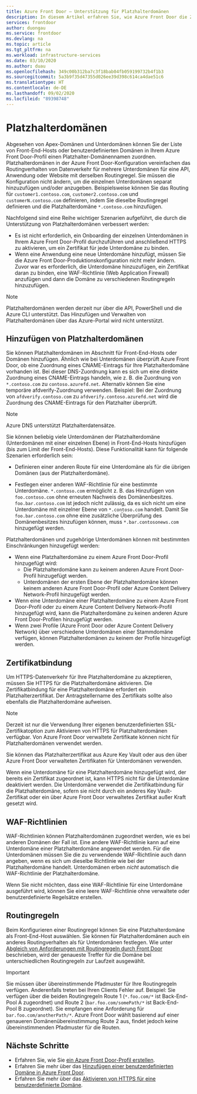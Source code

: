 ```yaml
---
title: Azure Front Door – Unterstützung für Platzhalterdomänen
description: In diesem Artikel erfahren Sie, wie Azure Front Door die Zuordnung und Verwaltung von Platzhalterdomänen in der Liste benutzerdefinierter Domänen unterstützt.
services: frontdoor
author: duongau
ms.service: frontdoor
ms.devlang: na
ms.topic: article
ms.tgt_pltfrm: na
ms.workload: infrastructure-services
ms.date: 03/10/2020
ms.author: duau
ms.openlocfilehash: 349c00b312ba7c3f18bab04fb059199732b4f1b3
ms.sourcegitcommit: 5a3b9f35d47355d026ee39d398c614ca4dae51c6
ms.translationtype: HT
ms.contentlocale: de-DE
ms.lasthandoff: 09/02/2020
ms.locfileid: "89398748"
---
```

# <a name="wildcard-domains"></a>Platzhalterdomänen

Abgesehen von Apex-Domänen und Unterdomänen können Sie der Liste von Front-End-Hosts oder benutzerdefinierten Domänen in Ihrem Azure Front Door-Profil einen Platzhalter-Domänennamen zuordnen. Platzhalterdomänen in der Azure Front Door-Konfiguration vereinfachen das Routingverhalten von Datenverkehr für mehrere Unterdomänen für eine API, Anwendung oder Website mit derselben Routingregel. Sie müssen die Konfiguration nicht ändern, um die einzelnen Unterdomänen separat hinzuzufügen und/oder anzugeben. Beispielsweise können Sie das Routing für `customer1.contoso.com`, `customer2.contoso.com` und `customerN.contoso.com` definieren, indem Sie dieselbe Routingregel definieren und die Platzhalterdomäne `*.contoso.com` hinzufügen.

Nachfolgend sind eine Reihe wichtiger Szenarien aufgeführt, die durch die Unterstützung von Platzhalterdomänen verbessert werden:

- Es ist nicht erforderlich, ein Onboarding der einzelnen Unterdomänen in Ihrem Azure Front Door-Profil durchzuführen und anschließend HTTPS zu aktivieren, um ein Zertifikat für jede Unterdomäne zu binden.
- Wenn eine Anwendung eine neue Unterdomäne hinzufügt, müssen Sie die Azure Front Door-Produktionskonfiguration nicht mehr ändern. Zuvor war es erforderlich, die Unterdomäne hinzuzufügen, ein Zertifikat daran zu binden, eine WAF-Richtlinie (Web Application Firewall) anzufügen und dann die Domäne zu verschiedenen Routingregeln hinzuzufügen.

> [!NOTE]
> Platzhalterdomänen werden derzeit nur über die API, PowerShell und die Azure CLI unterstützt. Das Hinzufügen und Verwalten von Platzhalterdomänen über das Azure-Portal wird nicht unterstützt.

## <a name="adding-wildcard-domains"></a>Hinzufügen von Platzhalterdomänen

Sie können Platzhalterdomänen im Abschnitt für Front-End-Hosts oder Domänen hinzufügen. Ähnlich wie bei Unterdomänen überprüft Azure Front Door, ob eine Zuordnung eines CNAME-Eintrags für Ihre Platzhalterdomäne vorhanden ist. Bei dieser DNS-Zuordnung kann es sich um eine direkte Zuordnung eines CNAME-Eintrags handeln, wie z. B. die Zuordnung von `*.contoso.com` zu `contoso.azurefd.net`. Alternativ können Sie eine temporäre afdverify-Zuordnung verwenden. Beispiel: Bei der Zuordnung von `afdverify.contoso.com` zu `afdverify.contoso.azurefd.net` wird die Zuordnung des CNAME-Eintrags für den Platzhalter überprüft.

> [!NOTE]
> Azure DNS unterstützt Platzhalterdatensätze.

Sie können beliebig viele Unterdomänen der Platzhalterdomäne (Unterdomänen mit einer einzelnen Ebene) in Front-End-Hosts hinzufügen (bis zum Limit der Front-End-Hosts). Diese Funktionalität kann für folgende Szenarien erforderlich sein:

- Definieren einer anderen Route für eine Unterdomäne als für die übrigen Domänen (aus der Platzhalterdomäne).

- Festlegen einer anderen WAF-Richtlinie für eine bestimmte Unterdomäne. `*.contoso.com` ermöglicht z. B. das Hinzufügen von `foo.contoso.com` ohne erneuten Nachweis des Domänenbesitzes. `foo.bar.contoso.com` ist jedoch nicht zulässig, da es sich nicht um eine Unterdomäne mit einzelner Ebene von `*.contoso.com` handelt. Damit Sie `foo.bar.contoso.com` ohne eine zusätzliche Überprüfung des Domänenbesitzes hinzufügen können, muss `*.bar.contosonews.com` hinzugefügt werden.

Platzhalterdomänen und zugehörige Unterdomänen können mit bestimmten Einschränkungen hinzugefügt werden:

- Wenn eine Platzhalterdomäne zu einem Azure Front Door-Profil hinzugefügt wird:
  - Die Platzhalterdomäne kann zu keinem anderen Azure Front Door-Profil hinzugefügt werden.
  - Unterdomänen der ersten Ebene der Platzhalterdomäne können keinem anderen Azure Front Door-Profil oder Azure Content Delivery Network-Profil hinzugefügt werden.
- Wenn eine Unterdomäne einer Platzhalterdomäne zu einem Azure Front Door-Profil oder zu einem Azure Content Delivery Network-Profil hinzugefügt wird, kann die Platzhalterdomäne zu keinen anderen Azure Front Door-Profilen hinzugefügt werden.
- Wenn zwei Profile (Azure Front Door oder Azure Content Delivery Network) über verschiedene Unterdomänen einer Stammdomäne verfügen, können Platzhalterdomänen zu keinem der Profile hinzugefügt werden.

## <a name="certificate-binding"></a>Zertifikatbindung

Um HTTPS-Datenverkehr für Ihre Platzhalterdomäne zu akzeptieren, müssen Sie HTTPS für die Platzhalterdomäne aktivieren. Die Zertifikatbindung für eine Platzhalterdomäne erfordert ein Platzhalterzertifikat. Der Antragstellername des Zertifikats sollte also ebenfalls die Platzhalterdomäne aufweisen.

> [!NOTE]
> Derzeit ist nur die Verwendung Ihrer eigenen benutzerdefinierten SSL-Zertifikatoption zum Aktivieren von HTTPS für Platzhalterdomänen verfügbar. Von Azure Front Door verwaltete Zertifikate können nicht für Platzhalterdomänen verwendet werden.

Sie können das Platzhalterzertifikat aus Azure Key Vault oder aus den über Azure Front Door verwalteten Zertifikaten für Unterdomänen verwenden.

Wenn eine Unterdomäne für eine Platzhalterdomäne hinzugefügt wird, der bereits ein Zertifikat zugeordnet ist, kann HTTPS nicht für die Unterdomäne deaktiviert werden. Die Unterdomäne verwendet die Zertifikatbindung für die Platzhalterdomäne, sofern sie nicht durch ein anderes Key Vault-Zertifikat oder ein über Azure Front Door verwaltetes Zertifikat außer Kraft gesetzt wird.

## <a name="waf-policies"></a>WAF-Richtlinien

WAF-Richtlinien können Platzhalterdomänen zugeordnet werden, wie es bei anderen Domänen der Fall ist. Eine andere WAF-Richtlinie kann auf eine Unterdomäne einer Platzhalterdomäne angewendet werden. Für die Unterdomänen müssen Sie die zu verwendende WAF-Richtlinie auch dann angeben, wenn es sich um dieselbe Richtlinie wie bei der Platzhalterdomäne handelt. Unterdomänen erben *nicht* automatisch die WAF-Richtlinie der Platzhalterdomäne.

Wenn Sie nicht möchten, dass eine WAF-Richtlinie für eine Unterdomäne ausgeführt wird, können Sie eine leere WAF-Richtlinie ohne verwaltete oder benutzerdefinierte Regelsätze erstellen.

## <a name="routing-rules"></a>Routingregeln

Beim Konfigurieren einer Routingregel können Sie eine Platzhalterdomäne als Front-End-Host auswählen. Sie können für Platzhalterdomänen auch ein anderes Routingverhalten als für Unterdomänen festlegen. Wie unter [Abgleich von Anforderungen mit Routingregeln durch Front Door](front-door-route-matching.md) beschrieben, wird der genaueste Treffer für die Domäne bei unterschiedlichen Routingregeln zur Laufzeit ausgewählt.

> [!IMPORTANT]
> Sie müssen über übereinstimmende Pfadmuster für Ihre Routingregeln verfügen. Anderenfalls treten bei Ihren Clients Fehler auf. Beispiel: Sie verfügen über die beiden Routingregeln Route 1 (`*.foo.com/*` ist Back-End-Pool A zugeordnet) und Route 2 (`bar.foo.com/somePath/*` ist Back-End-Pool B zugeordnet). Sie empfangen eine Anforderung für `bar.foo.com/anotherPath/*`. Azure Front Door wählt basierend auf einer genaueren Domänenübereinstimmung Route 2 aus, findet jedoch keine übereinstimmenden Pfadmuster für die Routen.

## <a name="next-steps"></a>Nächste Schritte

- Erfahren Sie, wie Sie [ein Azure Front Door-Profil erstellen](quickstart-create-front-door.md).
- Erfahren Sie mehr über das [Hinzufügen einer benutzerdefinierten Domäne in Azure Front Door](front-door-custom-domain.md).
- Erfahren Sie mehr über das [Aktivieren von HTTPS für eine benutzerdefinierte Domäne](front-door-custom-domain-https.md).
